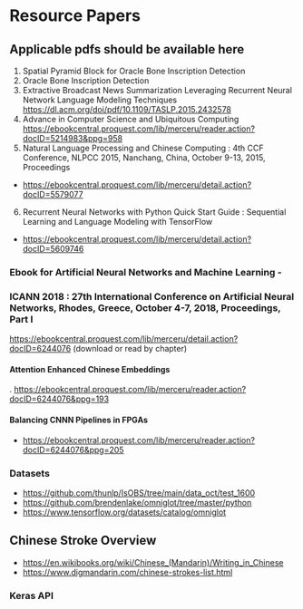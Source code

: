 # Resource Papers
## Applicable pdfs should be available here

1. Spatial Pyramid Block for Oracle Bone Inscription
Detection
2. Oracle Bone Inscription Detection
3. Extractive Broadcast News Summarization Leveraging Recurrent Neural Network Language Modeling Techniques
    https://dl.acm.org/doi/pdf/10.1109/TASLP.2015.2432578
4. Advance in Computer Science and Ubiquitous Computing
   https://ebookcentral.proquest.com/lib/merceru/reader.action?docID=5214983&ppg=958
5. Natural Language Processing and Chinese Computing : 4th CCF Conference, NLPCC 2015, Nanchang, China, October 9-13, 2015, Proceedings
- https://ebookcentral.proquest.com/lib/merceru/detail.action?docID=5579077

6. Recurrent Neural Networks with Python Quick Start Guide : Sequential Learning and Language Modeling with TensorFlow
- https://ebookcentral.proquest.com/lib/merceru/detail.action?docID=5609746

### Ebook for Artificial Neural Networks and Machine Learning - 
### ICANN 2018 : 27th International Conference on Artificial Neural Networks, Rhodes, Greece, October 4-7, 2018, Proceedings, Part I
https://ebookcentral.proquest.com/lib/merceru/detail.action?docID=6244076
(download or read by chapter)
#### Attention Enhanced Chinese Embeddings
. https://ebookcentral.proquest.com/lib/merceru/reader.action?docID=6244076&ppg=193
#### Balancing CNNN Pipelines in FPGAs
- https://ebookcentral.proquest.com/lib/merceru/reader.action?docID=6244076&ppg=205


### Datasets
- https://github.com/thunlp/IsOBS/tree/main/data_oct/test_1600
- https://github.com/brendenlake/omniglot/tree/master/python
- https://www.tensorflow.org/datasets/catalog/omniglot
## Chinese Stroke Overview
- https://en.wikibooks.org/wiki/Chinese_(Mandarin)/Writing_in_Chinese
- https://www.digmandarin.com/chinese-strokes-list.html

### Keras API
